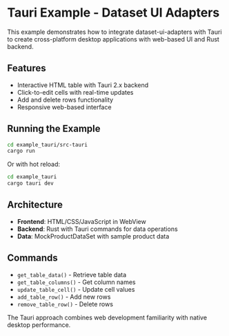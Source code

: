 # Tauri Example - Dataset UI Adapters

This example demonstrates how to integrate dataset-ui-adapters with Tauri to create cross-platform desktop applications with web-based UI and Rust backend.

## Features

- Interactive HTML table with Tauri 2.x backend
- Click-to-edit cells with real-time updates
- Add and delete rows functionality
- Responsive web-based interface

## Running the Example

```bash
cd example_tauri/src-tauri
cargo run
```

Or with hot reload:

```bash
cd example_tauri
cargo tauri dev
```

## Architecture

- **Frontend**: HTML/CSS/JavaScript in WebView
- **Backend**: Rust with Tauri commands for data operations
- **Data**: MockProductDataSet with sample product data

## Commands

- `get_table_data()` - Retrieve table data
- `get_table_columns()` - Get column names
- `update_table_cell()` - Update cell values
- `add_table_row()` - Add new rows
- `remove_table_row()` - Delete rows

The Tauri approach combines web development familiarity with native desktop performance.
